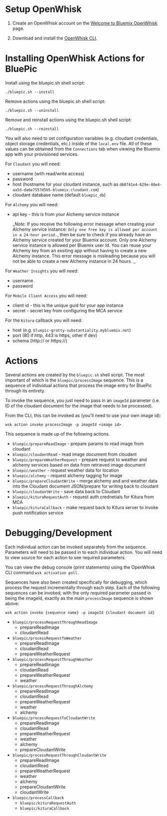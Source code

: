 # Setup OpenWhisk

1) Create an OpenWhisk account on the [Welcome to Bluemix OpenWhisk](https://new-console.ng.bluemix.net/openwhisk/) page.

2) Download and install the [OpenWhisk CLI](https://new-console.ng.bluemix.net/openwhisk/cli).


# Installing OpenWhisk Actions for BluePic

Install using the bluepic.sh shell script:

    ./bluepic.sh --install


Remove actions using the bluepic.sh shell script:

    ./bluepic.sh --uninstall


Remove and reinstall actions using the bluepic.sh shell script:

    ./bluepic.sh --reinstall

You will also need to set configuration variables (e.g. cloudant credentials, object storage credentials, etc.) inside of the `local.env` file.  All of these values can be obtained from the `Connections` tab when viewing the Bluemix app with your provisioned services.

For `Cloudant` you will need:
* username (with read/write access)
* password
* host (hostname for your cloudant instance, such as `d60741e4-629e-48e4-aa5d-da6e7557d5b5-bluemix.cloudant.com`)
* cloudant database name (default `bluepic_db`)

For `Alchemy` you will need:
* api key - this is from your Alchemy service instance

    _*Note:* If you receive the following error message when creating your Alchemy service instance: `Only one free key is allowed per account in a 24-hour period.`, then be sure to check if you already have an Alchemy service created for your Bluemix account.  Only one Alchemy service instance is allowed per Bluemix user Id.  You can reuse your Alchemy key from an exsiting app without having to create a new Alchemy instance. This error message is misleading because you will not be able to create a new Alchemy instance in 24 hours. _

For `Weather Insights` you will need:
* username
* password

For `Mobile Client Access` you will need:
* client id - this is the unique guid for your app instance
* secret - secret key from configuring the MCA service

For the `Kitura` callback you will need:
* host (e.g. `bluepic-grotty-substantiality.mybluemix.net`)
* port (80 if http, 443 is https, other if dev)
* schema (http:// or https://)

# Actions

Several actions are created by the `bluepic.sh` shell script.  The most important of which is the `bluepic/processImage` sequence. This is a sequence of individual actions that process the image entry for BluePic through its entirety.

To invoke the sequence, you just need to pass in an `imageId` parameter (i.e. ID of the cloudant document for the image that needs to be processed).

From the CLI, this can be invoked as (you'll need to use your own image id):

```
wsk action invoke processImage -p imageId <image id>  
```

This sequence is made up of the following actions.

* `bluepic/prepareReadImage` - prepare params to read image from cloudant
* `bluepic/cloudantRead` - read image document from cloudant
* `bluepic/prepareWeatherRequest` - prepare request to weather and alchemy services based on data from retrieved image document
* `bluepic/weather` - request weather data for location
* `bluepic/alchemy` - request alchemy tagging for image
* `bluepic/prepareCloudantWrite` - merge alchemy and and weather data into the Cloudant document JSON/prepare for writing back to cloudant
* `bluepic/cloudantWrite` - save data back to Cloudant
* `bluepic/kituraRequestAuth` - request auth crednetials for Kitura from MCA
* `bluepic/kituraCallback` - make request back to Kitura server to invoke push notification service


# Debugging/Development

Each individual action can be invoked separately from the sequence. Parameters will need to be passed in to each individual action.  You will need to view source for each action to see required parameters.

You can view the debug console (print statements) using the OpenWhisk CLI command `wsk activation poll`.

Sequences have also been created specifically for debugging, which process the request incrementally through each step. Each of the following sequences can be invoked, with the only required parameter passed in being the imageId, exactly as the main `processImage` sequence is shown above:

```
wsk action invoke {sequence name} -p imageId {cloudant document id}  
```

 * `bluepic/processRequestThroughReadImage`
    * prepareReadImage
    * cloudantRead
 * `bluepic/processRequestToWeather`
    * prepareReadImage
    * cloudantRead
    * prepareWeatherRequest
 * `bluepic/processRequestThroughWeather`
    * prepareReadImage
    * cloudantRead
    * prepareWeatherRequest
    * weather
 * `bluepic/processRequestThroughAlchemy`
    * prepareReadImage
    * cloudantRead
    * prepareWeatherRequest
    * weather
    * alchemy
 * `bluepic/processRequestToCloudantWrite`
    * prepareReadImage
    * cloudantRead
    * prepareWeatherRequest
    * weather
    * alchemy
    * prepareCloudantWrite
 * `bluepic/processRequestThroughCloudantWrite`
    * prepareReadImage
    * cloudantRead
    * prepareWeatherRequest
    * weather
    * alchemy
    * prepareCloudantWrite
    * cloudantWrite
 * `bluepic/processCallback`
    * `bluepic/kituraRequestAuth` 
    * `bluepic/kituraCallback`
